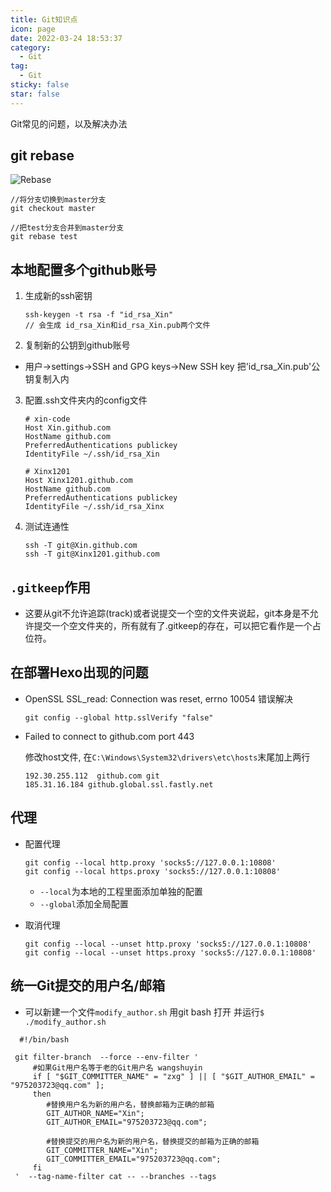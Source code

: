```yaml
---
title: Git知识点
icon: page
date: 2022-03-24 18:53:37
category:
  - Git
tag:
  - Git
sticky: false
star: false
---
```


Git常见的问题，以及解决办法

<!-- more -->



## git rebase

![Rebase](https://p3-juejin.byteimg.com/tos-cn-i-k3u1fbpfcp/1552dbc2a3434303af00151992ece1b0~tplv-k3u1fbpfcp-zoom-in-crop-mark:1304:0:0:0.awebp)

```git
//将分支切换到master分支
git checkout master

//把test分支合并到master分支
git rebase test
```



## 本地配置多个github账号

1. 生成新的ssh密钥

   ```git
   ssh-keygen -t rsa -f "id_rsa_Xin" 
   // 会生成 id_rsa_Xin和id_rsa_Xin.pub两个文件
   ```

2.  复制新的公钥到github账号

   - 用户->settings->SSH and GPG keys->New SSH key 把'id_rsa_Xin.pub'公钥复制入内

3. 配置.ssh文件夹内的config文件

   ```git
   # xin-code
   Host Xin.github.com
   HostName github.com
   PreferredAuthentications publickey
   IdentityFile ~/.ssh/id_rsa_Xin
   
   # Xinx1201
   Host Xinx1201.github.com
   HostName github.com
   PreferredAuthentications publickey
   IdentityFile ~/.ssh/id_rsa_Xinx
   ```

4. 测试连通性

   ```git
   ssh -T git@Xin.github.com
   ssh -T git@Xinx1201.github.com 
   ```

   

## `.gitkeep`作用

- 这要从git不允许追踪(track)或者说提交一个空的文件夹说起，git本身是不允许提交一个空文件夹的，所有就有了.gitkeep的存在，可以把它看作是一个占位符。



## 在部署Hexo出现的问题

- OpenSSL SSL_read: Connection was reset, errno 10054 错误解决

  ```git
  git config --global http.sslVerify "false"
  ```

- Failed to connect to github.com port 443 

  修改host文件, 在`C:\Windows\System32\drivers\etc\hosts`末尾加上两行

  ```git
  192.30.255.112  github.com git 
  185.31.16.184 github.global.ssl.fastly.net
  ```

  

## 代理

- 配置代理

  ```git
  git config --local http.proxy 'socks5://127.0.0.1:10808' 
  git config --local https.proxy 'socks5://127.0.0.1:10808' 
  ```

  - `--local`为本地的工程里面添加单独的配置
  - `--global`添加全局配置

- 取消代理

  ```git
  git config --local --unset http.proxy 'socks5://127.0.0.1:10808' 
  git config --local --unset https.proxy 'socks5://127.0.0.1:10808'
  ```

  



## 统一Git提交的用户名/邮箱

- 可以新建一个文件`modify_author.sh` 用git bash 打开 并运行`$ ./modify_author.sh`

```Git
  #!/bin/bash 

 git filter-branch  --force --env-filter ' 
     #如果Git用户名等于老的Git用户名 wangshuyin
     if [ "$GIT_COMMITTER_NAME" = "zxg" ] || [ "$GIT_AUTHOR_EMAIL" = "975203723@qq.com" ]; 
     then 
        #替换用户名为新的用户名，替换邮箱为正确的邮箱
        GIT_AUTHOR_NAME="Xin"; 
        GIT_AUTHOR_EMAIL="975203723@qq.com"; 

        #替换提交的用户名为新的用户名，替换提交的邮箱为正确的邮箱
        GIT_COMMITTER_NAME="Xin"; 
        GIT_COMMITTER_EMAIL="975203723@qq.com"; 
     fi 
 '  --tag-name-filter cat -- --branches --tags
```

